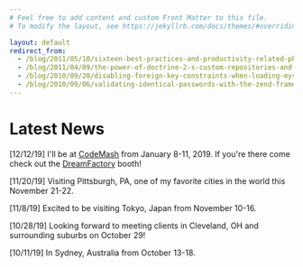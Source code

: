 ```yaml
---
# Feel free to add content and custom Front Matter to this file.
# To modify the layout, see https://jekyllrb.com/docs/themes/#overriding-theme-defaults

layout: default
redirect_from:
  - /blog/2011/05/10/sixteen-best-practices-and-productivity-related-php-tutorials/
  - /blog/2011/04/09/the-power-of-doctrine-2-s-custom-repositories-and-native-queries/
  - /blog/2010/09/20/disabling-foreign-key-constraints-when-loading-mysql-data/
  - /blog/2010/09/06/validating-identical-passwords-with-the-zend-framework/
---
```


<h1>Latest News</h1>

[12/12/19] I'll be at [CodeMash](https://www.codemash.org) from January 8-11, 2019. If you're there come check out the [DreamFactory](https://www.dreamfactory.com/) booth!

[11/20/19] Visiting Pittsburgh, PA, one of my favorite cities in the world this November 21-22.


[11/8/19] Excited to be visiting Tokyo, Japan from November 10-16.

[10/28/19] Looking forward to meeting clients in Cleveland, OH and surrounding suburbs on October 29!

[10/11/19] In Sydney, Australia from October 13-18.

